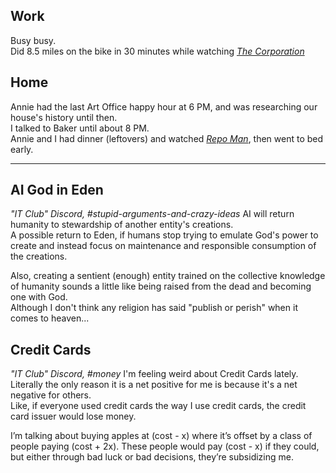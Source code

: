 ## Work
Busy busy.  
Did 8.5 miles on the bike in 30 minutes while watching [_The Corporation_](https://en.wikipedia.org/wiki/The_Corporation_(2003_film))

## Home
Annie had the last Art Office happy hour at 6 PM, and was researching our house's history until then.  
I talked to Baker until about 8 PM.  
Annie and I had dinner (leftovers) and watched [_Repo Man_](https://en.wikipedia.org/wiki/Repo_Man_(film)), then went to bed early.

***
## AI God in Eden
_"IT Club" Discord, #stupid-arguments-and-crazy-ideas_
AI will return humanity to stewardship of another entity's creations.  
A possible return to Eden, if humans stop trying to emulate God's power to create and instead focus on maintenance and responsible consumption of the creations.  

Also, creating a sentient (enough) entity trained on the collective knowledge of humanity sounds a little like being raised from the dead and becoming one with God.  
Although I don't think any religion has said "publish or perish" when it comes to heaven...  

## Credit Cards
_"IT Club" Discord, #money_
I'm feeling weird about Credit Cards lately.  
Literally the only reason it is a net positive for me is because it's a net negative for others.  
Like, if everyone used credit cards the way I use credit cards, the credit card issuer would lose money.  

I’m talking about buying apples at (cost - x) where it’s offset by a class of people paying (cost + 2x). These people would pay (cost - x) if they could, but either through bad luck or bad decisions, they’re subsidizing me.  
